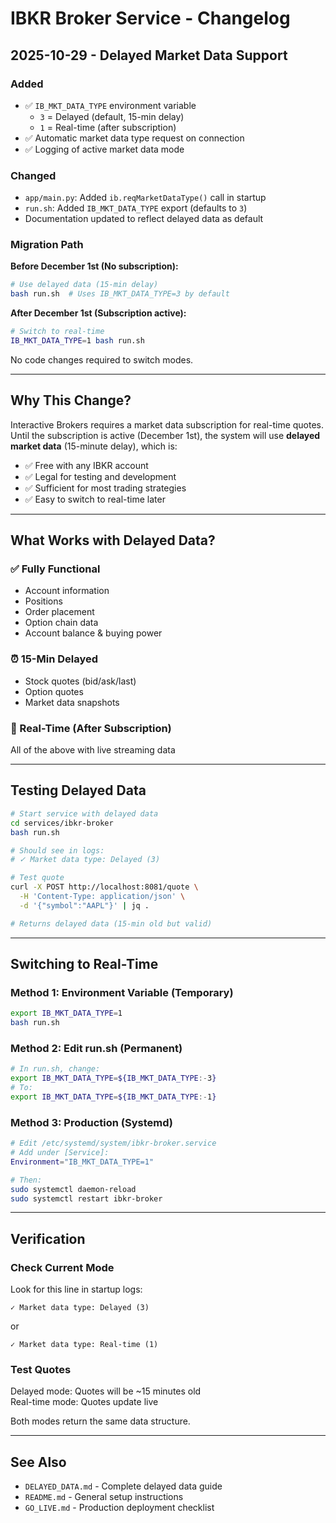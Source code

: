 # IBKR Broker Service - Changelog

## 2025-10-29 - Delayed Market Data Support

### Added
- ✅ `IB_MKT_DATA_TYPE` environment variable
  - `3` = Delayed (default, 15-min delay)
  - `1` = Real-time (after subscription)
- ✅ Automatic market data type request on connection
- ✅ Logging of active market data mode

### Changed
- `app/main.py`: Added `ib.reqMarketDataType()` call in startup
- `run.sh`: Added `IB_MKT_DATA_TYPE` export (defaults to `3`)
- Documentation updated to reflect delayed data as default

### Migration Path

**Before December 1st (No subscription):**
```bash
# Use delayed data (15-min delay)
bash run.sh  # Uses IB_MKT_DATA_TYPE=3 by default
```

**After December 1st (Subscription active):**
```bash
# Switch to real-time
IB_MKT_DATA_TYPE=1 bash run.sh
```

No code changes required to switch modes.

---

## Why This Change?

Interactive Brokers requires a market data subscription for real-time quotes. Until the subscription is active (December 1st), the system will use **delayed market data** (15-minute delay), which is:

- ✅ Free with any IBKR account
- ✅ Legal for testing and development
- ✅ Sufficient for most trading strategies
- ✅ Easy to switch to real-time later

---

## What Works with Delayed Data?

### ✅ Fully Functional
- Account information
- Positions
- Order placement
- Option chain data
- Account balance & buying power

### ⏰ 15-Min Delayed
- Stock quotes (bid/ask/last)
- Option quotes
- Market data snapshots

### 🚀 Real-Time (After Subscription)
All of the above with live streaming data

---

## Testing Delayed Data

```bash
# Start service with delayed data
cd services/ibkr-broker
bash run.sh

# Should see in logs:
# ✓ Market data type: Delayed (3)

# Test quote
curl -X POST http://localhost:8081/quote \
  -H 'Content-Type: application/json' \
  -d '{"symbol":"AAPL"}' | jq .

# Returns delayed data (15-min old but valid)
```

---

## Switching to Real-Time

### Method 1: Environment Variable (Temporary)
```bash
export IB_MKT_DATA_TYPE=1
bash run.sh
```

### Method 2: Edit run.sh (Permanent)
```bash
# In run.sh, change:
export IB_MKT_DATA_TYPE=${IB_MKT_DATA_TYPE:-3}
# To:
export IB_MKT_DATA_TYPE=${IB_MKT_DATA_TYPE:-1}
```

### Method 3: Production (Systemd)
```bash
# Edit /etc/systemd/system/ibkr-broker.service
# Add under [Service]:
Environment="IB_MKT_DATA_TYPE=1"

# Then:
sudo systemctl daemon-reload
sudo systemctl restart ibkr-broker
```

---

## Verification

### Check Current Mode

Look for this line in startup logs:
```
✓ Market data type: Delayed (3)
```

or

```
✓ Market data type: Real-time (1)
```

### Test Quotes

Delayed mode: Quotes will be ~15 minutes old  
Real-time mode: Quotes update live

Both modes return the same data structure.

---

## See Also

- `DELAYED_DATA.md` - Complete delayed data guide
- `README.md` - General setup instructions
- `GO_LIVE.md` - Production deployment checklist

